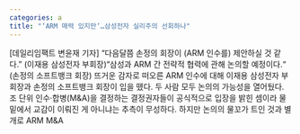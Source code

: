 ```yaml
---
categories: a
title: "‘ARM 매력 있지만‘…삼성전자 실리주의 선회하나"
---
```

[데일리임팩트 변윤재 기자] “다음달쯤 손정의 회장이 (ARM 인수를) 제안하실 것 같다.” (이재용 삼성전자 부회장)“삼성과 ARM 간 전략적 협력에 관해 논의할 예정이다.“ (손정의 소프트뱅크 회장) 뜨거운 감자로 떠오른 ARM 인수에 대해 이재용 삼성전자 부회장과 손정의 소프트뱅크 회장이 입을 뗐다. 두 사람 모두 논의의 가능성을 열어뒀다. 조 단위 인수·합병(M&A)을 결정하는 결정권자들이 공식적으로 입장을 밝힌 셈이라 물밑에서 교감이 이뤄진 게 아니냐는 추측이 무성하다. 하지만 논의의 물꼬가 트인 것과 별개로 ARM M&A
